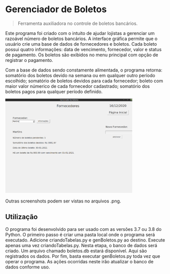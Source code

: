 # Gerenciador de Boletos
> Ferramenta auxiliadora no controle de boletos bancários.

Este programa foi criado com o intuito de ajudar lojistas a gerenciar um razoável número de boletos bancários. A interface gráfica permite que o usuário crie uma base de dados de fornecedores e boletos. Cada boleto possui quatro informações: data de vencimento, fornecedor, valor e status de pagamento. Os boletos são exibidos no menu principal com opção de registrar o pagamento.

Com a base de dados sendo constamente alimentada, o programa retorna: somatório dos boletos devido na semana ou em qualquer outro período escolhido; somatório de boletos devidos para cada fornecedor; boleto com maior valor númerico de cada fornecedor cadastrado; somatório dos boletos pagos para qualquer período definido.

<img src="imgs/fornecedores.png" alt="Menu Principal" width="400"/>

Outras screenshots podem ser vistas no arquivos .png.

## Utilização
O programa foi desenvolvido para ser usado com as versões 3.7 ou 3.8 do Python.
O primeiro passo é criar uma pasta local onde o programa será executado. Adicione criandoTabelas.py e genBoletos.py ao destino.
Execute apenas uma vez criandoTabelas.py. Nesta etapa, o banco de dados será criado. Um arquivo chamado boletos.db estará disponível. Aqui são registrados os dados.
Por fim, basta executar genBoletos.py toda vez que operar o programa. As ações ocorridas neste irão atualizar o banco de dados conforme uso.
